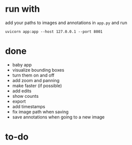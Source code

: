 # run with
add your paths to images and annotations in `app.py` and run
```
uvicorn app:app --host 127.0.0.1 --port 8001
```

# done
- baby app
- visualize bounding boxes
- turn them on and off
- add zoom and panning
- make faster (if possible)
- add edits
- show counts
- export
- add timestamps
- fix image path when saving
- save annotations when going to a new image

# to-do
